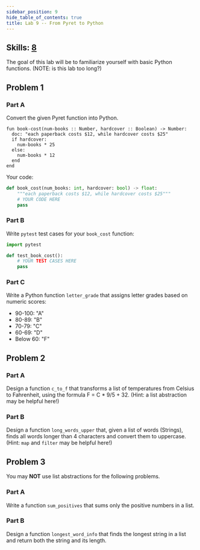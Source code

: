 ```yaml
---
sidebar_position: 9
hide_table_of_contents: true
title: Lab 9 -- From Pyret to Python
---
```

## Skills: [8](/skills/#(8))

The goal of this lab will be to familiarize yourself with basic Python functions. (NOTE: is this lab too long?)

## Problem 1
### Part A
Convert the given Pyret function into Python.
```pyret
fun book-cost(num-books :: Number, hardcover :: Boolean) -> Number:
  doc: "each paperback costs $12, while hardcover costs $25"
  if hardcover:
    num-books * 25
  else:
    num-books * 12
  end
end
```

Your code:
```python
def book_cost(num_books: int, hardcover: bool) -> float:
    """each paperback costs $12, while hardcover costs $25"""
    # YOUR CODE HERE
    pass
```

### Part B
Write `pytest` test cases for your `book_cost` function:
```python
import pytest

def test_book_cost():
    # YOUR TEST CASES HERE
    pass
```

### Part C
Write a Python function `letter_grade` that assigns letter grades based on numeric scores:
- 90-100: "A"
- 80-89: "B"
- 70-79: "C"
- 60-69: "D"
- Below 60: "F"

## Problem 2
### Part A
Design a function `c_to_f` that transforms a list of temperatures from Celsius to Fahrenheit, using the formula F = C * 9/5 + 32. (Hint: a list abstraction may be helpful here!)

### Part B
Design a function `long_words_upper` that, given a list of words (Strings), finds all words longer than 4 characters and convert them to uppercase. (Hint: `map` and `filter` may be helpful here!)

## Problem 3
You may **NOT** use list abstractions for the following problems.
### Part A
Write a function `sum_positives` that sums only the positive numbers in a list.

### Part B
Design a function `longest_word_info` that finds the longest string in a list and return both the string and its length.

